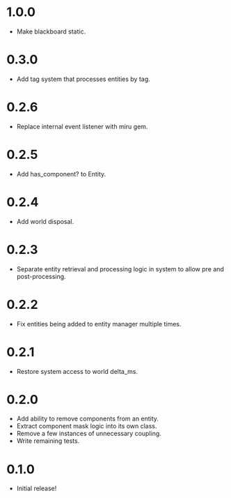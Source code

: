 # 1.0.0

* Make blackboard static.

# 0.3.0

* Add tag system that processes entities by tag.

# 0.2.6

* Replace internal event listener with miru gem.

# 0.2.5

* Add has_component? to Entity.

# 0.2.4

* Add world disposal.

# 0.2.3

* Separate entity retrieval and processing logic in system to allow pre and post-processing.

# 0.2.2

* Fix entities being added to entity manager multiple times.

# 0.2.1

* Restore system access to world delta_ms.

# 0.2.0

* Add ability to remove components from an entity.
* Extract component mask logic into its own class.
* Remove a few instances of unnecessary coupling.
* Write remaining tests.

# 0.1.0

* Initial release!
